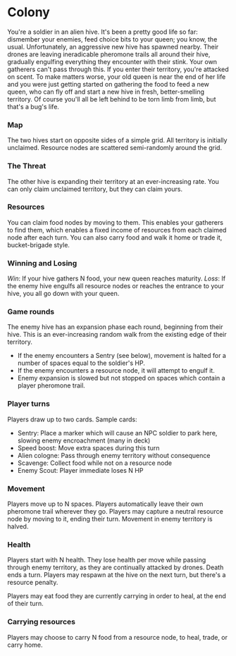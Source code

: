 # Colony

You're a soldier in an alien hive. It's been a pretty good life so far: dismember your enemies, feed choice bits to your queen; you know, the usual. Unfortunately, an aggressive new hive has spawned nearby. Their drones are leaving ineradicable pheromone trails all around their hive, gradually engulfing everything they encounter with their stink. Your own gatherers can't pass through this. If you enter their territory, you're attacked on scent. To make matters worse, your old queen is near the end of her life and you were just getting started on gathering the food to feed a new queen, who can fly off and start a new hive in fresh, better-smelling territory.  Of course you'll all be left behind to be torn limb from limb, but that's a bug's life.

### Map

The two hives start on opposite sides of a simple grid. All territory is initially unclaimed. Resource nodes are scattered semi-randomly around the grid.

### The Threat

The other hive is expanding their territory at an ever-increasing rate. You can only claim unclaimed territory, but they can claim yours.

### Resources
You can claim food nodes by moving to them. This enables your gatherers to find them, which enables a fixed income of resources from each claimed node after each turn. You can also carry food and walk it home or trade it, bucket-brigade style.

### Winning and Losing
*Win*: If your hive gathers N food, your new queen reaches maturity.
*Loss*: If the enemy hive engulfs all resource nodes or reaches the entrance to your hive, you all go down with your queen.

### Game rounds
The enemy hive has an expansion phase each round, beginning from their hive. This is an ever-increasing random walk from the existing edge of their territory.

- If the enemy encounters a Sentry (see below), movement is halted for a number of spaces equal to the soldier's HP.
- If the enemy encounters a resource node, it will attempt to engulf it.
- Enemy expansion is slowed but not stopped on spaces which contain a player pheromone trail.

### Player turns

Players draw up to two cards. Sample cards:

- Sentry: Place a marker which will cause an NPC soldier to park here, slowing enemy encroachment (many in deck)
- Speed boost: Move extra spaces during this turn
- Alien cologne: Pass through enemy territory without consequence
- Scavenge: Collect food while not on a resource node
- Enemy Scout: Player immediate loses N HP

### Movement 
Players move up to N spaces. Players automatically leave their own pheromone trail wherever they go. Players may capture a neutral resource node by moving to it, ending their turn. Movement in enemy territory is halved.

### Health
Players start with N health. They lose health per move while passing through enemy territory, as they are continually attacked by drones. Death ends a turn. Players may respawn at the hive on the next turn, but there's a resource penalty.

Players may eat food they are currently carrying in order to heal, at the end of their turn.

### Carrying resources
Players may choose to carry N food from a resource node, to heal, trade, or carry home.
